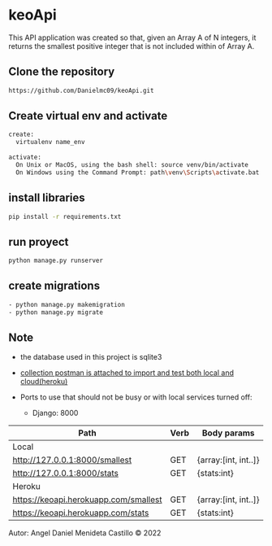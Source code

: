 # keoApi 

This API application was created so that, given an Array A of N integers, it returns the smallest positive integer that is not included within
of Array A.

## Clone the repository

```bash
https://github.com/Danielmc09/keoApi.git
```
## Create virtual env and activate 

```bash
create:
  virtualenv name_env 
  
activate:
  On Unix or MacOS, using the bash shell: source venv/bin/activate
  On Windows using the Command Prompt: path\venv\Scripts\activate.bat
```
## install libraries

```bash
pip install -r requirements.txt
```
## run proyect

```bash
python manage.py runserver
```
## create migrations

```bash
- python manage.py makemigration
- python manage.py migrate
```
## Note 

- the database used in this project is sqlite3
- [collection postman is attached to import and test both local and cloud(heroku)](https://github.com/Danielmc09/keoApi/blob/master/keo%20api.postman_collection.json)

- Ports to use that should not be busy or with local services turned off:
  - Django: 8000

|Path|Verb|Body params|
|----|----|----|
|Local|
|http://127.0.0.1:8000/smallest|GET|{array:[int, int..]}|
|http://127.0.0.1:8000/stats|GET|{stats:int}|
|Heroku|
|https://keoapi.herokuapp.com/smallest|GET|{array:[int, int..]}|
|https://keoapi.herokuapp.com/stats|GET|{stats:int}|



Autor: Angel Daniel Menideta Castillo © 2022

